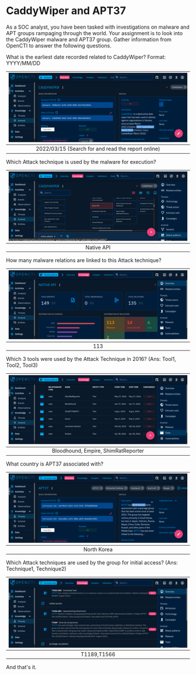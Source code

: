 # CaddyWiper and APT37

As a SOC analyst, you have been tasked with investigations on malware and APT groups rampaging through the world. 
Your assignment is to look into the CaddyWiper malware and APT37 group. Gather information from OpenCTI to answer 
the following questions.

What is the earliest date recorded related to CaddyWiper?  Format: YYYY/MM/DD

| ![OpenCTI CaddyWiper Earliest date](../../_static/images/opencti-caddy.png)
|:--:|
| 2022/03/15 (Search for and read the report online) |

Which Attack technique is used by the malware for execution?

| ![OpenCTI CaddyWiper Attack technique](../../_static/images/opencti-caddy2.png)
|:--:|
| Native API |

How many malware relations are linked to this Attack technique?

| ![OpenCTI CaddyWiper Malware relations](../../_static/images/opencti-caddy3.png)
|:--:|
| 113 |

Which 3 tools were used by the Attack Technique in 2016? (Ans: Tool1, Tool2, Tool3)

| ![OpenCTI CaddyWiper Tools 2016](../../_static/images/opencti-caddy4.png)
|:--:|
| Bloodhound, Empire, ShimRatReporter |

What country is APT37 associated with?

| ![OpenCTI CaddyWiper APT37 country](../../_static/images/opencti-caddy5.png)
|:--:|
| North Korea |

Which Attack techniques are used by the group for initial access? (Ans: Technique1, Technique2)

| ![OpenCTI APT37 initial access techniques](../../_static/images/opencti-caddy6.png)
|:--:|
| T1189,T1566 |

And that's it.

